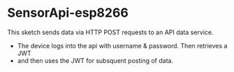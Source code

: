 # SensorApi-esp8266

 This sketch sends data via HTTP POST requests to an API data service.
 
 *  The device logs into the api with username & password. Then retrieves a JWT
 *  and then uses the JWT for subsquent posting of data.

